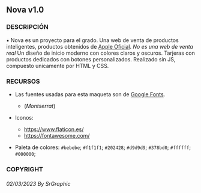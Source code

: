 ## Nova v1.0

### DESCRIPCIÓN

▪ Nova es un proyecto para el grado. Una web de venta de productos inteligentes, productos obtenidos de [Apple Oficial](wwww.apple.com.). *No es una web de venta real* Un diseño de inicio moderno con colores claros y oscuros. Tarjeras con productos dedicados con botones personalizados. Realizado sin JS, compuesto unicamente por HTML y CSS.

### RECURSOS 

- Las fuentes usadas para esta maqueta son de [Google Fonts](https://fonts.google.com).
  - (*Montserrat*)

- Iconos:
  - https://www.flaticon.es/
  - https://fontawesome.com/

- Paleta de colores: `#bebebe`; `#f1f1f1`; `#202428`; `#d9d9d9`; `#378bd0`; `#ffffff`; `#000000`;

### COPYRIGHT

###### 02/03/2023 By SrGraphic 


